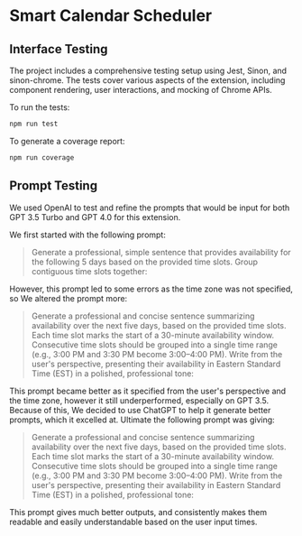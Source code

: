 # Smart Calendar Scheduler

## Interface Testing

The project includes a comprehensive testing setup using Jest, Sinon, and sinon-chrome. The tests cover various aspects of the extension, including component rendering, user interactions, and mocking of Chrome APIs.

To run the tests:

```bash
npm run test
```

To generate a coverage report:

```bash
npm run coverage
```

## Prompt Testing

We used OpenAI to test and refine the prompts that would be input for both GPT 3.5 Turbo and GPT 4.0 for this extension. 

We first started with the following prompt:

> Generate a professional, simple sentence that provides availability for the following 5 days based on the provided time slots. Group contiguous time slots together: 

However, this prompt led to some errors as the time zone was not specified, so We altered the prompt more:

> Generate a professional and concise sentence summarizing availability over the next five days, based on the provided time slots. Each time slot marks the start of a 30-minute availability window. Consecutive time slots should be grouped into a single time range (e.g., 3:00 PM and 3:30 PM become 3:00–4:00 PM). Write from the user's perspective, presenting their availability in Eastern Standard Time (EST) in a polished, professional tone: 

This prompt became better as it specified from the user's perspective and the time zone, however it still underperformed, especially on GPT 3.5. Because of this, We decided to use ChatGPT to help it generate better prompts, which it excelled at. Ultimate the following prompt was giving:

> Generate a professional and concise sentence summarizing availability over the next five days, based on the provided time slots. Each time slot marks the start of a 30-minute availability window. Consecutive time slots should be grouped into a single time range (e.g., 3:00 PM and 3:30 PM become 3:00–4:00 PM). Write from the user's perspective, presenting their availability in Eastern Standard Time (EST) in a polished, professional tone:

This prompt gives much better outputs, and consistently makes them readable and easily understandable based on the user input times.

